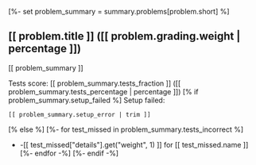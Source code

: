 [%- set problem_summary = summary.problems[problem.short] %]

## [[ problem.title ]] ([[ problem.grading.weight | percentage ]])

[[ problem_summary ]]

Tests score: [[ problem_summary.tests_fraction ]] ([[ problem_summary.tests_percentage | percentage ]])
[% if problem_summary.setup_failed %]
Setup failed:

```
[[ problem_summary.setup_error | trim ]]
```
[% else %]
[%- for test_missed in problem_summary.tests_incorrect %]
- -[[ test_missed["details"].get("weight", 1) ]] for [[ test_missed.name ]]
[%- endfor -%]
[%- endif -%]
